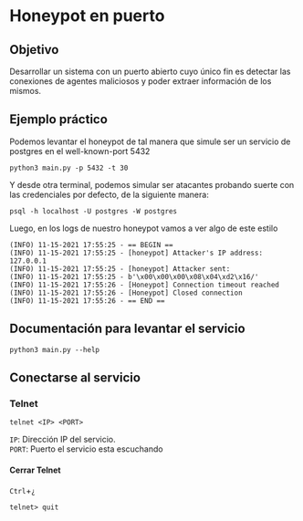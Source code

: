 # Honeypot en puerto
## Objetivo
Desarrollar un sistema con un puerto abierto cuyo único fin es detectar las conexiones de agentes maliciosos y poder extraer información de los mismos.

## Ejemplo práctico

Podemos levantar el honeypot de tal manera que simule ser un servicio de postgres en el well-known-port 5432

```
python3 main.py -p 5432 -t 30
```

Y desde otra terminal, podemos simular ser atacantes probando suerte con las credenciales por defecto, de la siguiente manera:

```
psql -h localhost -U postgres -W postgres
```

Luego, en los logs de nuestro honeypot vamos a ver algo de este estilo

```
(INFO) 11-15-2021 17:55:25 - == BEGIN ==
(INFO) 11-15-2021 17:55:25 - [honeypot] Attacker's IP address: 127.0.0.1
(INFO) 11-15-2021 17:55:25 - [honeypot] Attacker sent:
(INFO) 11-15-2021 17:55:25 - b'\x00\x00\x00\x08\x04\xd2\x16/'
(INFO) 11-15-2021 17:55:26 - [Honeypot] Connection timeout reached
(INFO) 11-15-2021 17:55:26 - [Honeypot] Closed connection
(INFO) 11-15-2021 17:55:26 - == END ==
```

## Documentación para levantar el servicio
```
python3 main.py --help
```

## Conectarse al servicio
### Telnet
```
telnet <IP> <PORT>
```
`IP`: Dirección IP del servicio.  
`PORT`: Puerto el servicio esta escuchando
#### Cerrar Telnet
`Ctrl`+`¿`
```
telnet> quit
```